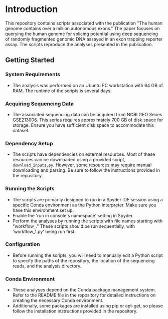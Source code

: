 # Introduction

This repository contains scripts associated with the publication "The human genome contains over a million autonomous exons." The paper focuses on querying the human genome for splicing potential using deep sequencing of randomly fragmented genomic DNA assayed in an exon trapping reporter assay. The scripts reproduce the analyses presented in the publication.

## Getting Started

### System Requirements

- The analysis was performed on an Ubuntu PC workstation with 64 GB of RAM. The runtime of the scripts is several days.

### Acquiring Sequencing Data

- The associated sequencing data can be acquired from NCBI GEO Series GSE213006. This series requires approximately 700 GB of disk space for storage. Ensure you have sufficient disk space to accommodate this dataset.

### Dependency Setup

- The scripts have dependencies on external resources. Most of these resources can be downloaded using a provided script, `download_inputs.py`. However, some resources may require manual downloading and parsing. Be sure to follow the instructions provided in the repository.

### Running the Scripts

- The scripts are primarily designed to run in a Spyder IDE session using a specific Conda environment as the Python interpreter. Make sure you have this environment set up.
- Enable the 'run in console's namespace' setting in Spyder.
- Perform the analyses by running the scripts with file names starting with "workflow_." These scripts should be run sequentially, with 'workflow_1.py' being run first.

### Configuration

- Before running the scripts, you will need to manually edit a Python script to specify the paths of the repository, the location of the sequencing reads, and the analysis directory.

### Conda Environment

- These analyses depend on the Conda package management system. Refer to the README file in the repository for detailed instructions on creating the necessary Conda environment.
- Additionally, some packages are installed using pip or apt-get, so please follow the installation instructions provided in the repository.


